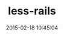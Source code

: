 ---
layout: post
title:  "less-rails"
repo:   "metaskills/less-rails"
date:   2015-02-18 10:45:04
gemurl: http://github.com/metaskills/less-rails
---